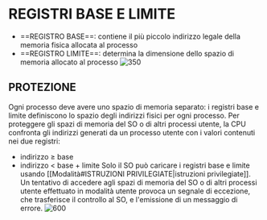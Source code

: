 # REGISTRI BASE E LIMITE
- ==REGISTRO BASE==: contiene il più piccolo indirizzo legale della memoria fisica allocata al processo
- ==REGISTRO LIMITE==: determina la dimensione dello spazio di memoria allocato al processo
![350](registri_base_limite_2.png)

## PROTEZIONE
Ogni processo deve avere uno spazio di memoria separato: i registri base e limite definiscono lo spazio degli indirizzi fisici per ogni processo.
Per proteggere gli spazi di memoria del SO o di altri processi utente, la CPU confronta gli indirizzi generati da un processo utente con i valori contenuti nei due registri:
- indirizzo $\geq$ base
- indirizzo $\lt$ base + limite
Solo il SO può caricare i registri base e limite usando [[Modalità#ISTRUZIONI PRIVILEGIATE|istruzioni privilegiate]].
Un tentativo di accedere agli spazi di memoria del SO o di altri processi utente effettuato in modalità utente provoca un segnale di eccezione, che trasferisce il controllo al SO, e l'emissione di un messaggio di errore.
![600](registri_base_limite.png)